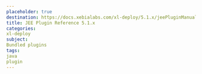 ```yaml
---
placeholder: true
destination: https://docs.xebialabs.com/xl-deploy/5.1.x/jeePluginManual.html
title: JEE Plugin Reference 5.1.x
categories: 
xl-deploy
subject:
Bundled plugins
tags:
java
plugin
---
```


